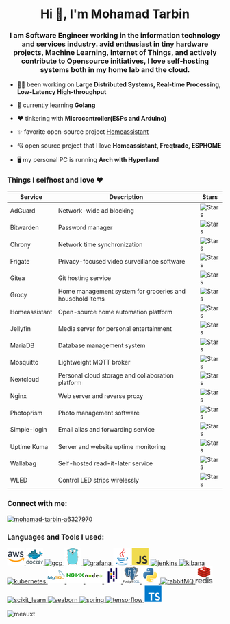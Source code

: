 <h1 align="center">Hi 👋, I'm Mohamad Tarbin</h1>
<h3 align="center">I am Software Engineer working in the information technology and services industry. avid enthusiast in tiny hardware projects, Machine Learning, Internet of Things, and actively contribute to Opensource initiatives, I love self-hosting systems both in my home lab and the cloud.</h3>
<!--<p align="left"> <img src="https://komarev.com/ghpvc/?username=meauxt&label=Profile%20views&color=0e75b6&style=flat" alt="meauxt" /> </p> -->

<!--<p align="left"> <a href="https://github.com/ryo-ma/github-profile-trophy"><img src="https://github-profile-trophy.vercel.app/?username=meauxt" alt="meauxt" /></a> </p>-->

- 👨‍💻 been working on **Large Distributed Systems, Real-time Processing, Low-Latency High-throughput**

- 🌱 currently learning **Golang**

- ❤️ tinkering with **Microcontroller(ESPs and Arduino)**

- ✨ favorite open-source project [Homeassistant](http://homeassistant.io/)

- 💘 open source project that I love **Homeassistant, Freqtrade, ESPHOME**

<!-- - 📄 my resume can be found [resume](resume) -->

- 🖥 my personal PC is running **Arch with Hyperland**

<h3 align="left">Things I selfhost and love ❤️ </h3>


<table>
  <thead>
    <tr>
      <th>Service</th>
      <th>Description</th>
      <th>Stars</th>
    </tr>
  </thead>
  <tbody>
    <tr>
      <td>AdGuard</td>
      <td>Network-wide ad blocking</td>
      <td><img alt="Stars" src="https://img.shields.io/github/stars/adguardteam/adguardhome?style=flat-square&labelColor=343b41"/></td>
    </tr>
    <tr>
      <td>Bitwarden</td>
      <td>Password manager</td>
      <td><img alt="Stars" src="https://img.shields.io/github/stars/bitwarden/server?style=flat-square&labelColor=343b41"/></td>
    </tr>
    <tr>
      <td>Chrony</td>
      <td>Network time synchronization</td>
      <td><img alt="Stars" src="https://img.shields.io/github/stars/mlichvar/chrony?style=flat-square&labelColor=343b41"/></td>
    </tr>
    <tr>
      <td>Frigate</td>
      <td>Privacy-focused video surveillance software</td>
      <td><img alt="Stars" src="https://img.shields.io/github/stars/blakeblackshear/frigate?style=flat-square&labelColor=343b41"/></td>
    </tr>
    <tr>
      <td>Gitea</td>
      <td>Git hosting service</td>
      <td><img alt="Stars" src="https://img.shields.io/github/stars/go-gitea/gitea?style=flat-square&labelColor=343b41"/></td>
    </tr>
    <tr>
      <td>Grocy</td>
      <td>Home management system for groceries and household items</td>
      <td><img alt="Stars" src="https://img.shields.io/github/stars/grocy/grocy?style=flat-square&labelColor=343b41"/></td>
    </tr>
    <tr>
      <td>Homeassistant</td>
      <td>Open-source home automation platform</td>
      <td><img alt="Stars" src="https://img.shields.io/github/stars/home-assistant/core?style=flat-square&labelColor=343b41"/></td>
    </tr>
    <tr>
      <td>Jellyfin</td>
      <td>Media server for personal entertainment</td>
      <td><img alt="Stars" src="https://img.shields.io/github/stars/jellyfin/jellyfin?style=flat-square&labelColor=343b41"/></td>
    </tr>
    <tr>
      <td>MariaDB</td>
      <td>Database management system</td>
      <td><img alt="Stars" src="https://img.shields.io/github/stars/mariadb/server?style=flat-square&labelColor=343b41"/></td>
    </tr>
    <tr>
      <td>Mosquitto</td>
      <td>Lightweight MQTT broker</td>
      <td><img alt="Stars" src="https://img.shields.io/github/stars/eclipse/mosquitto?style=flat-square&labelColor=343b41"/></td>
    </tr>
    <tr>
      <td>Nextcloud</td>
      <td>Personal cloud storage and collaboration platform</td>
      <td><img alt="Stars" src="https://img.shields.io/github/stars/nextcloud/server?style=flat-square&labelColor=343b41"/></td>
    </tr>
    <tr>
      <td>Nginx</td>
      <td>Web server and reverse proxy</td>
      <td><img alt="Stars" src="https://img.shields.io/github/stars/nginx/nginx?style=flat-square&labelColor=343b41"/></td>
    </tr>
    <tr>
      <td>Photoprism</td>
      <td>Photo management software</td>
      <td><img alt="Stars" src="https://img.shields.io/github/stars/photoprism/photoprism?style=flat-square&labelColor=343b41"/></td>
    </tr>
    <tr>
      <td>Simple-login</td>
      <td>Email alias and forwarding service</td>
      <td><img alt="Stars" src="https://img.shields.io/github/stars/simple-login/app?style=flat-square&labelColor=343b41"/></td>
    </tr>
    <tr>
      <td>Uptime Kuma</td>
      <td>Server and website uptime monitoring</td>
      <td><img alt="Stars" src="https://img.shields.io/github/stars/louislam/uptime-kuma?style=flat-square&labelColor=343b41"/></td>
    </tr>
    <tr>
      <td>Wallabag</td>
      <td>Self-hosted read-it-later service</td>
      <td><img alt="Stars" src="https://img.shields.io/github/stars/wallabag/wallabag?style=flat-square&labelColor=343b41"/></td>
    </tr>
    <tr>
      <td>WLED</td>
      <td>Control LED strips wirelessly</td>
      <td><img alt="Stars" src="https://img.shields.io/github/stars/Aircoookie/WLED?style=flat-square&labelColor=343b41"/></td>
    </tr>
  </tbody>
</table>






<h3 align="left">Connect with me:</h3>
<p align="left">
<a href="https://linkedin.com/in/mohamad-tarbin-a6327970" target="blank"><img align="center" src="https://raw.githubusercontent.com/rahuldkjain/github-profile-readme-generator/master/src/images/icons/Social/linked-in-alt.svg" alt="mohamad-tarbin-a6327970" height="30" width="40" /></a>
</p>

<h3 align="left">Languages and Tools I used:</h3>
<p align="left"> <a href="https://aws.amazon.com" target="_blank" rel="noreferrer"> <img src="https://raw.githubusercontent.com/devicons/devicon/master/icons/amazonwebservices/amazonwebservices-original-wordmark.svg" alt="aws" width="40" height="40"/> </a> <a href="https://www.docker.com/" target="_blank" rel="noreferrer"> <img src="https://raw.githubusercontent.com/devicons/devicon/master/icons/docker/docker-original-wordmark.svg" alt="docker" width="40" height="40"/> </a> <a href="https://cloud.google.com" target="_blank" rel="noreferrer"> <img src="https://www.vectorlogo.zone/logos/google_cloud/google_cloud-icon.svg" alt="gcp" width="40" height="40"/> </a> <a href="https://golang.org" target="_blank" rel="noreferrer"> <img src="https://raw.githubusercontent.com/devicons/devicon/master/icons/go/go-original.svg" alt="go" width="40" height="40"/> </a> <a href="https://grafana.com" target="_blank" rel="noreferrer"> <img src="https://www.vectorlogo.zone/logos/grafana/grafana-icon.svg" alt="grafana" width="40" height="40"/> </a> <a href="https://www.java.com" target="_blank" rel="noreferrer"> <img src="https://raw.githubusercontent.com/devicons/devicon/master/icons/java/java-original.svg" alt="java" width="40" height="40"/> </a> <a href="https://developer.mozilla.org/en-US/docs/Web/JavaScript" target="_blank" rel="noreferrer"> <img src="https://raw.githubusercontent.com/devicons/devicon/master/icons/javascript/javascript-original.svg" alt="javascript" width="40" height="40"/> </a> <a href="https://www.jenkins.io" target="_blank" rel="noreferrer"> <img src="https://www.vectorlogo.zone/logos/jenkins/jenkins-icon.svg" alt="jenkins" width="40" height="40"/> </a> <a href="https://www.elastic.co/kibana" target="_blank" rel="noreferrer"> <img src="https://www.vectorlogo.zone/logos/elasticco_kibana/elasticco_kibana-icon.svg" alt="kibana" width="40" height="40"/> </a> <a href="https://kubernetes.io" target="_blank" rel="noreferrer"> <img src="https://www.vectorlogo.zone/logos/kubernetes/kubernetes-icon.svg" alt="kubernetes" width="40" height="40"/> </a> <a href="https://www.mysql.com/" target="_blank" rel="noreferrer"> <img src="https://raw.githubusercontent.com/devicons/devicon/master/icons/mysql/mysql-original-wordmark.svg" alt="mysql" width="40" height="40"/> </a> <a href="https://www.nginx.com" target="_blank" rel="noreferrer"> <img src="https://raw.githubusercontent.com/devicons/devicon/master/icons/nginx/nginx-original.svg" alt="nginx" width="40" height="40"/> </a> <a href="https://nodejs.org" target="_blank" rel="noreferrer"> <img src="https://raw.githubusercontent.com/devicons/devicon/master/icons/nodejs/nodejs-original-wordmark.svg" alt="nodejs" width="40" height="40"/> </a> <a href="https://pandas.pydata.org/" target="_blank" rel="noreferrer"> <img src="https://raw.githubusercontent.com/devicons/devicon/2ae2a900d2f041da66e950e4d48052658d850630/icons/pandas/pandas-original.svg" alt="pandas" width="40" height="40"/> </a> <a href="https://www.postgresql.org" target="_blank" rel="noreferrer"> <img src="https://raw.githubusercontent.com/devicons/devicon/master/icons/postgresql/postgresql-original-wordmark.svg" alt="postgresql" width="40" height="40"/> </a> <a href="https://www.python.org" target="_blank" rel="noreferrer"> <img src="https://raw.githubusercontent.com/devicons/devicon/master/icons/python/python-original.svg" alt="python" width="40" height="40"/> </a> <a href="https://www.rabbitmq.com" target="_blank" rel="noreferrer"> <img src="https://www.vectorlogo.zone/logos/rabbitmq/rabbitmq-icon.svg" alt="rabbitMQ" width="40" height="40"/> </a> <a href="https://redis.io" target="_blank" rel="noreferrer"> <img src="https://raw.githubusercontent.com/devicons/devicon/master/icons/redis/redis-original-wordmark.svg" alt="redis" width="40" height="40"/> </a> <a href="https://scikit-learn.org/" target="_blank" rel="noreferrer"> <img src="https://upload.wikimedia.org/wikipedia/commons/0/05/Scikit_learn_logo_small.svg" alt="scikit_learn" width="40" height="40"/> </a> <a href="https://seaborn.pydata.org/" target="_blank" rel="noreferrer"> <img src="https://seaborn.pydata.org/_images/logo-mark-lightbg.svg" alt="seaborn" width="40" height="40"/> </a> <a href="https://spring.io/" target="_blank" rel="noreferrer"> <img src="https://www.vectorlogo.zone/logos/springio/springio-icon.svg" alt="spring" width="40" height="40"/> </a> <a href="https://www.tensorflow.org" target="_blank" rel="noreferrer"> <img src="https://www.vectorlogo.zone/logos/tensorflow/tensorflow-icon.svg" alt="tensorflow" width="40" height="40"/> </a> <a href="https://www.typescriptlang.org/" target="_blank" rel="noreferrer"> <img src="https://raw.githubusercontent.com/devicons/devicon/master/icons/typescript/typescript-original.svg" alt="typescript" width="40" height="40"/> </a> </p>

<!--<p><img align="left" src="https://github-readme-stats.vercel.app/api/top-langs?username=meauxt&show_icons=true&locale=en&layout=compact" alt="meauxt" /></p>-->

<!--<p>&nbsp;<img align="center" src="https://github-readme-stats.vercel.app/api?username=meauxt&show_icons=true&locale=en" alt="meauxt" /></p> -->

<p><img align="center" src="https://github-readme-streak-stats.herokuapp.com/?user=meauxt&" alt="meauxt" /></p>
